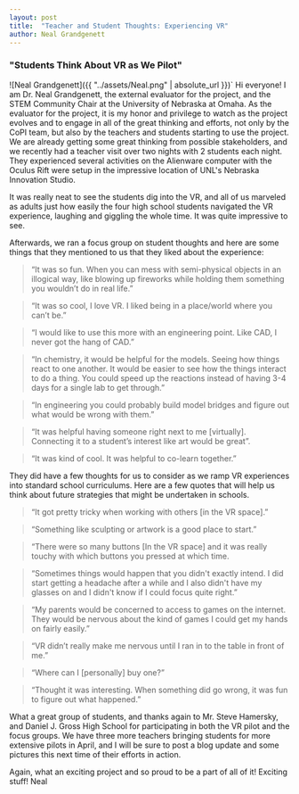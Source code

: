 ```yaml
---
layout: post
title:  "Teacher and Student Thoughts: Experiencing VR"
author: Neal Grandgenett
---
```

### "Students Think About VR as We Pilot"

![Neal Grandgenett]({{ "../assets/Neal.png" | absolute_url }})`
Hi everyone!  I am Dr. Neal Grandgenett, the external evaluator for the project, and the STEM Community Chair at the University of Nebraska at Omaha.  As the evaluator for the project, it is my honor and privilege to watch as the project evolves and to engage in all of the great thinking and efforts, not only by the CoPI team, but also by the teachers and students starting to use the project.  We are already getting some great thinking from possible stakeholders, and we recently had a teacher visit over two nights with 2 students each night.   They experienced several activities on the Alienware computer with the Oculus Rift were setup in the impressive location of UNL's Nebraska Innovation Studio.  

It was really neat to see the students dig into the VR, and all of us marveled as adults just how easily the four high school students navigated the VR experience, laughing and giggling the whole time.  It was quite impressive to see.  

Afterwards, we ran a focus group on student thoughts and here are some things that they mentioned to us that they liked about the experience:

>“It was so fun. When you can mess with semi-physical objects in an illogical way, like blowing up fireworks while holding them something you wouldn’t do in real life.”

>“It was so cool, I love VR. I liked being in a place/world where you can’t be.” 

>“I would like to use this more with an engineering point. Like CAD, I never got the hang of CAD.”

>“In chemistry, it would be helpful for the models. Seeing how things react to one another. It would be easier to see how the things interact to do a thing. You could speed up the reactions instead of having 3-4 days for a single lab to get through.”

>“In engineering you could probably build model bridges and figure out what would be wrong with them.”

>“It was helpful having someone right next to me [virtually]. Connecting it to a student’s interest like art would be great”.

>“It was kind of cool. It was helpful to co-learn together.”

They did have a few thoughts for us to consider as we ramp VR experiences into standard school curriculums.  Here are a few quotes that will help us think about future strategies that might be undertaken in schools.

>“It got pretty tricky when working with others [in the VR space].”

>“Something like sculpting or artwork is a good place to start.”

>“There were so many buttons [In the VR space] and it was really touchy with which buttons you pressed at which time. 

>“Sometimes things would happen that you didn't exactly intend. I did start getting a headache after a while and I also didn't have my glasses on and I didn't know if I could focus quite right.”

>“My parents would be concerned to access to games on the internet. They would be nervous about the kind of games I could get my hands on fairly easily.”

>“VR didn’t really make me nervous until I ran in to the table in front of me.”

>“Where can I [personally] buy one?”

>“Thought it was interesting. When something did go wrong, it was fun to figure out what happened.” 
 
What a great group of students, and thanks again to Mr. Steve Hamersky, and Daniel J. Gross High School for participating in both the VR pilot and the focus groups.   We have three more teachers bringing students for more extensive pilots in April, and I will be sure to post a blog update and some pictures this next time of their efforts in action. 

Again, what an exciting project and so proud to be a part of all of it!  Exciting stuff!
Neal












